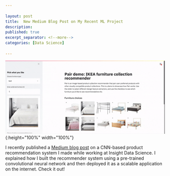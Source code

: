 ```yaml
---

layout: post
title:  New Medium Blog Post on My Recent ML Project
description: 
published: true
excerpt_separator: <!--more-->
categories: [Data Science]

---
```


![pair-app](/static/gifs/pair-demo-final.gif "the Pair web application I built for the project"){:height="100%" width="100%"}


I recently published a [Medium blog post](https://blog.insightdatascience.com/building-a-scalable-online-product-recommender-with-keras-docker-gcp-and-gke-52a5ab2c7688 "post") on a CNN-based product recommendation system I made while working at Insight Data Science. I explained how I built the recommender system using a pre-trained convolutional neural network and then deployed it as a scalable application on the internet. Check it out!

<!--more--> 